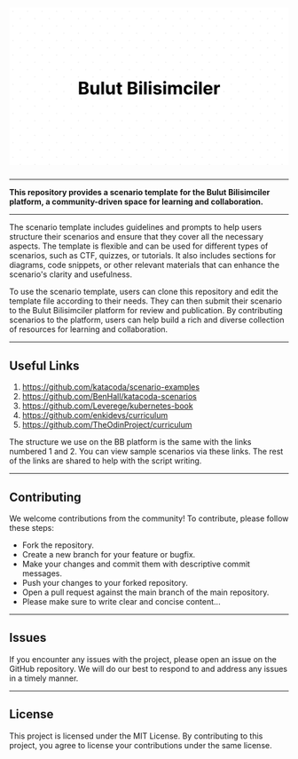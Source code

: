 # ![Bulut Bilisimciler](https://github.com/Bulut-Bilisimciler/template/blob/master/assets/banner.png?raw=true)

---

**This repository provides a scenario template for the Bulut Bilisimciler platform, a community-driven space for learning and collaboration.**

---

The scenario template includes guidelines and prompts to help users structure their scenarios and ensure that they cover all the necessary aspects. The template is flexible and can be used for different types of scenarios, such as CTF, quizzes, or tutorials. It also includes sections for diagrams, code snippets, or other relevant materials that can enhance the scenario's clarity and usefulness.

To use the scenario template, users can clone this repository and edit the template file according to their needs. They can then submit their scenario to the Bulut Bilisimciler platform for review and publication. By contributing scenarios to the platform, users can help build a rich and diverse collection of resources for learning and collaboration.

---

## Useful Links

1. <https://github.com/katacoda/scenario-examples>
2. <https://github.com/BenHall/katacoda-scenarios>
3. <https://github.com/Leverege/kubernetes-book>
4. <https://github.com/enkidevs/curriculum>
5. <https://github.com/TheOdinProject/curriculum>

The structure we use on the BB platform is the same with the links numbered 1 and 2. You can view sample scenarios via these links. The rest of the links are shared to help with the script writing.

---

## Contributing

We welcome contributions from the community! To contribute, please follow these steps:

- Fork the repository.
- Create a new branch for your feature or bugfix.
- Make your changes and commit them with descriptive commit messages.
- Push your changes to your forked repository.
- Open a pull request against the main branch of the main repository.
- Please make sure to write clear and concise content...

---

## Issues

If you encounter any issues with the project, please open an issue on the GitHub repository. We will do our best to respond to and address any issues in a timely manner.

---

## License

This project is licensed under the MIT License. By contributing to this project, you agree to license your contributions under the same license.
